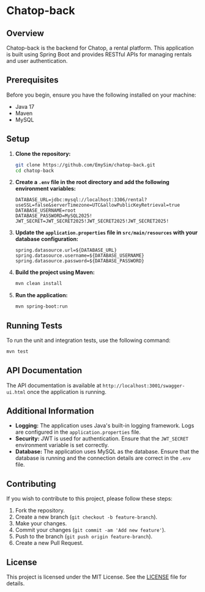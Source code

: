 # Chatop-back

## Overview

Chatop-back is the backend for Chatop, a rental platform. This application is built using Spring Boot and provides RESTful APIs for managing rentals and user authentication.

## Prerequisites

Before you begin, ensure you have the following installed on your machine:

- Java 17
- Maven
- MySQL

## Setup

1. **Clone the repository:**

   ```bash
   git clone https://github.com/EmySim/chatop-back.git
   cd chatop-back
   ```

2. **Create a `.env` file in the root directory and add the following environment variables:**

   ```plaintext
   DATABASE_URL=jdbc:mysql://localhost:3306/rental?useSSL=false&serverTimezone=UTC&allowPublicKeyRetrieval=true
   DATABASE_USERNAME=root
   DATABASE_PASSWORD=MySQL2025!
   JWT_SECRET=JWT_SECRET2025!JWT_SECRET2025!JWT_SECRET2025!
   ```

3. **Update the `application.properties` file in `src/main/resources` with your database configuration:**

   ```properties
   spring.datasource.url=${DATABASE_URL}
   spring.datasource.username=${DATABASE_USERNAME}
   spring.datasource.password=${DATABASE_PASSWORD}
   ```

4. **Build the project using Maven:**

   ```bash
   mvn clean install
   ```

5. **Run the application:**

   ```bash
   mvn spring-boot:run
   ```

## Running Tests

To run the unit and integration tests, use the following command:

```bash
mvn test
```

## API Documentation

The API documentation is available at `http://localhost:3001/swagger-ui.html` once the application is running.

## Additional Information

- **Logging:** The application uses Java's built-in logging framework. Logs are configured in the `application.properties` file.
- **Security:** JWT is used for authentication. Ensure that the `JWT_SECRET` environment variable is set correctly.
- **Database:** The application uses MySQL as the database. Ensure that the database is running and the connection details are correct in the `.env` file.

## Contributing

If you wish to contribute to this project, please follow these steps:

1. Fork the repository.
2. Create a new branch (`git checkout -b feature-branch`).
3. Make your changes.
4. Commit your changes (`git commit -am 'Add new feature'`).
5. Push to the branch (`git push origin feature-branch`).
6. Create a new Pull Request.

## License

This project is licensed under the MIT License. See the [LICENSE](LICENSE) file for details.
